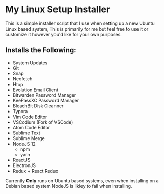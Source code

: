 # My Linux Setup Installer
This is a simple installer script that I use when setting up a new Ubuntu Linux based system, This is primarily for me but feel free to use it or customize it however you'd like for your own purposes.

## Installs the Following:

- System Updates
- Git
- Snap
- Neofetch
- Htop
- Evolution Email Client
- Bitwarden Password Manager
- KeePassXC Password Manager
- BleachBit Disk Cleanner
- Typora
- Vim Code Editor
- VSCodium (Fork of VSCode)
- Atom Code Editor
- Sublime Text
- Sublime Merge
- NodeJS 12
  - npm
  - yarn
- ReactJS
- ElectronJS
- Redux + React Redux

Currently **Only** runs on Ubuntu based systems, even when installing on a Debian based system NodeJS is likley to fail when installing.
